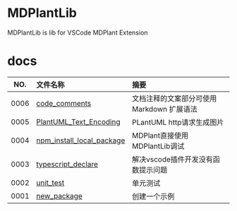 # MDPlantLib

MDPlantLib is lib for VSCode MDPlant Extension

# docs

NO.|文件名称|摘要
:--:|:--|:--
0006| [code_comments](docs/0006_code_comments.md) | 文档注释的文案部分可使用 Markdown 扩展语法
0005| [PlantUML_Text_Encoding](docs/0005_PlantUML_Text_Encoding.md) | PLantUML http请求生成图片
0004| [npm_install_local_package](docs/0004_npm_install_local_package.md) | MDPlant直接使用MDPlantLib调试
0003| [typescript_declare](docs/0003_typescript_declare.md) | 解决vscode插件开发没有函数提示问题
0002| [unit_test](docs/0002_unit_test.md) | 单元测试
0001| [new_package](docs/0001_new_package.md) | 创建一个示例
